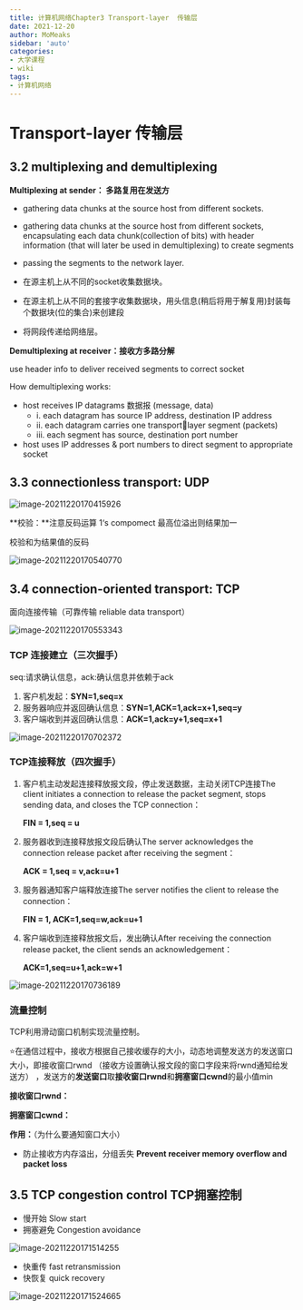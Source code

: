 ```yaml
---
title: 计算机网络Chapter3 Transport-layer  传输层
date: 2021-12-20
author: MoMeaks
sidebar: 'auto'
categories:
- 大学课程
- wiki
tags:
- 计算机网络
---
```


# Transport-layer 传输层

## 3.2 multiplexing and demultiplexing

**Multiplexing at sender： 多路复用在发送方**

- gathering data chunks at the source host from different sockets.

- gathering data chunks at the source host from different sockets, encapsulating each data chunk(collection of bits) with header information (that will later be used in demultiplexing) to create segments

- passing the segments to the network layer.

- 在源主机上从不同的socket收集数据块。

- 在源主机上从不同的套接字收集数据块，用头信息(稍后将用于解复用)封装每个数据块(位的集合)来创建段

- 将网段传递给网络层。

**Demultiplexing at receiver：接收方多路分解**

use header info to deliver received segments to correct  socket

How demultiplexing works:

- host receives IP datagrams 数据报  (message, data)
  - i. each datagram has source IP address, 
    destination IP address
  - ii. each datagram carries one transportlayer segment (packets)
  - iii. each segment has source, destination 
    port number
- host uses IP addresses & port  numbers to direct segment  to appropriate socket

## 3.3 connectionless transport: UDP

![image-20211220170415926](https://mc-web-1259409954.cos.ap-guangzhou.myqcloud.com/MyImages/image-20211220170415926.png)

**校验：**注意反码运算 1‘s compomect 最高位溢出则结果加一

校验和为结果值的反码

![image-20211220170540770](https://mc-web-1259409954.cos.ap-guangzhou.myqcloud.com/MyImages/image-20211220170540770.png)

## 3.4 connection-oriented transport: TCP

面向连接传输（可靠传输 reliable data transport）

![image-20211220170553343](https://mc-web-1259409954.cos.ap-guangzhou.myqcloud.com/MyImages/image-20211220170553343.png)

### TCP 连接建立（三次握手）

seq:请求确认信息，ack:确认信息并依赖于ack

1. 客户机发起：**SYN=1,seq=x**
2. 服务器响应并返回确认信息：**SYN=1,ACK=1,ack=x+1,seq=y**
3. 客户端收到并返回确认信息：**ACK=1,ack=y+1,seq=x+1**

![image-20211220170702372](https://mc-web-1259409954.cos.ap-guangzhou.myqcloud.com/MyImages/image-20211220170702372.png)

### TCP连接释放（四次握手）

1. 客户机主动发起连接释放报文段，停止发送数据，主动关闭TCP连接The client initiates a connection to release the packet segment, stops sending data, and closes the TCP connection：

   **FIN = 1,seq = u**

2. 服务器收到连接释放报文段后确认The server acknowledges the connection release packet after receiving the segment：

   **ACK = 1,seq = v,ack=u+1**

3. 服务器通知客户端释放连接The server notifies the client to release the connection：

   **FIN = 1, ACK=1,seq=w,ack=u+1**

4. 客户端收到连接释放报文后，发出确认After receiving the connection release packet, the client sends an acknowledgement：

   **ACK=1,seq=u+1,ack=w+1**

![image-20211220170736189](https://mc-web-1259409954.cos.ap-guangzhou.myqcloud.com/MyImages/image-20211220170736189.png)

### 流量控制

TCP利用滑动窗口机制实现流量控制。

:star:在通信过程中，接收方根据自己接收缓存的大小，动态地调整发送方的发送窗口大小，即接收窗口rwnd （接收方设置确认报文段的窗口字段来将rwnd通知给发送方） ，发送方的**发送窗口**取**接收窗口rwnd**和**拥塞窗口cwnd**的最小值min

**接收窗口rwnd：**

**拥塞窗口cwnd：**

**作用：**（为什么要通知窗口大小）

- 防止接收方内存溢出，分组丢失 **Prevent receiver memory overflow and packet loss**

## 3.5 TCP congestion control TCP拥塞控制

- 慢开始 Slow start
- 拥塞避免 Congestion avoidance

![image-20211220171514255](https://mc-web-1259409954.cos.ap-guangzhou.myqcloud.com/MyImages/image-20211220171514255.png)

- 快重传 fast retransmission
- 快恢复 quick recovery  

![image-20211220171524665](https://mc-web-1259409954.cos.ap-guangzhou.myqcloud.com/MyImages/image-20211220171524665.png)
